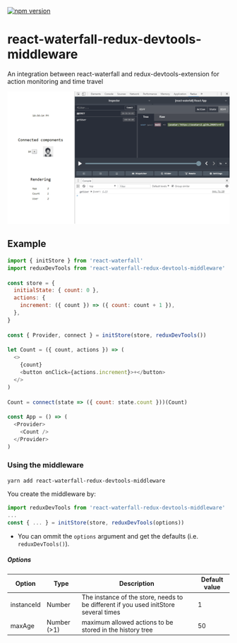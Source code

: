 [![npm version](https://badge.fury.io/js/react-waterfall-redux-devtools-middleware.svg)](https://badge.fury.io/js/react-waterfall-redux-devtools-middleware)
# react-waterfall-redux-devtools-middleware
An integration between react-waterfall and redux-devtools-extension for action monitoring and time travel

![screenshot](screenshot.gif)

## Example

```js
import { initStore } from 'react-waterfall'
import reduxDevTools from 'react-waterfall-redux-devtools-middleware'

const store = {
  initialState: { count: 0 },
  actions: {
    increment: ({ count }) => ({ count: count + 1 }),
  },
}

const { Provider, connect } = initStore(store, reduxDevTools())

let Count = ({ count, actions }) => (
  <>
    {count}
    <button onClick={actions.increment}>+</button>
  </>
)

Count = connect(state => ({ count: state.count }))(Count)

const App = () => (
  <Provider>
    <Count />
  </Provider>
)
```

### Using the middleware

`yarn add react-waterfall-redux-devtools-middleware`

You create the middleware by:
```js
import reduxDevTools from 'react-waterfall-redux-devtools-middleware'
...
const { ... } = initStore(store, reduxDevTools(options))
```

* You can ommit the `options` argument and get the defaults (i.e. `reduxDevTools()`).

##### Options


| Option | Type | Description | Default value
|--------|------|-------------|--------------
|instanceId|Number|The instance of the store, needs to be different if you used initStore several times|1
|maxAge|Number (>1)|maximum allowed actions to be stored in the history tree|50